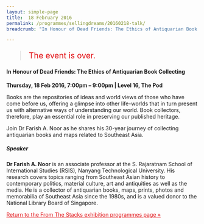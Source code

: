 ```yaml
---
layout: simple-page
title:  18 February 2016
permalink: /programmes/sellingdreams/20160218-talk/
breadcrumb: "In Honour of Dead Friends: The Ethics of Antiquarian Book Collecting"

---
```


<blockquote style="color: #E21216; font-size: 150%;">The event is over.</blockquote>

#### In Honour of Dead Friends: The Ethics of Antiquarian Book Collecting

__Thursday, 18 Feb 2016, 7:00pm – 9:00pm &#124; Level 16, The Pod__

Books are the repositories of ideas and world views of those who have come before us, offering a glimpse into other life-worlds that in turn present us with alternative ways of understanding our world. Book collectors, therefore, play an essential role in preserving our published heritage.

Join Dr Farish A. Noor as he shares his 30-year journey of collecting antiquarian books and maps related to Southeast Asia.

##### Speaker
__Dr Farish A. Noor__ is an associate professor at the S. Rajaratnam School of International Studies (RSIS), Nanyang Technological University. His research covers topics ranging from Southeast Asian history to contemporary politics, material culture, art and antiquities as well as the media. He is a collector of antiquarian books, maps, prints, photos and memorabilia of Southeast Asia since the 1980s, and is a valued donor to the National Library Board of Singapore.

<a href="/exhibitions/past-exhibitions/fromthestacks/programmes/" style="color:#E21216;">Return to the From The Stacks exhibition programmes page &#187;</a>